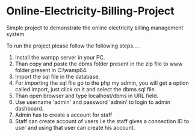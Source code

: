 # Online-Electricity-Billing-Project
Simple project to demonstrate the online electricity billing management system

To run the project please follow the following steps....

1) Install the wampp server in your PC.
2) Than copy and paste the dbms folder present in the zip file to www folder present in C:\wamp64.
3) Import the sql file in the database.
4) For importing the sql file go to the php my admin, you will get a option called import, just click on it and select the dbms.sql file.
5) Than open browser and type localhost/dbms in URL field.
6) Use username 'admin' and password 'admin' to login to admin dashboard.
7) Admin has to create a account for staff
8) Staff can create account of users i.e the staff gives a connection ID to user and using that user can create his account.

